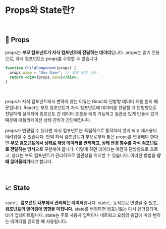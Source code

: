 # Props와 State란?

<br />

## 📨 Props

props는 **부모 컴포넌트가 자식 컴포넌트에 전달하는 데이터**입니다. props는 읽기 전용으로, 자식 컴포넌트는 props를 수정할 수 없습니다.

```jsx
function ChildComponent(props) {
  props.name = "New Name"; // 오류 발생 가능
  return <div>{props.name}</div>;
}
```

<br />

props가 자식 컴포넌트에서 변하지 않는 이유는 React의 단방향 데이터 흐름 원칙 때문입니다. React는 부모 컴포넌트가 자식 컴포넌트에 데이터를 전달할 때 단방향으로 전달하게 설계되어 컴포넌트 간 데이터 흐름을 예측 가능하고 일관성 있게 만들수 있기 때문에 애플리케이션 상태 관리가 간단해집니다.

props가 변경될 수 있다면 자식 컴포넌트는 독립적으로 동작하지 않게 되고 재사용이 어려워질 수 있습니다. 만약 자식 컴포넌트가 부모로부터 받은 props를 변경해야 한다면 **부모 컴포넌트에서 상태로 해당 데이터를 관리하고, 상태 변경 함수를 자식 컴포넌트로 전달하는 방식**으로 구현해야 합니다. 이렇게 하면 데이터는 여전히 단방향으로 흐르고, 상태는 부모 컴포넌트가 관리하므로 일관성을 유지할 수 있습니다. 이러한 방법을 **상태 끌어올리기**라고 합니다.

<br />

## 📈 State

state는 **컴포넌트 내부에서 관리되는 데이터**입니다. state는 동적으로 변경될 수 있고, **컴포넌트의 렌더링에 영향을 미칩니다**. state를 변경하면 컴포넌트는 다시 렌더링되며, UI가 업데이트됩니다. state는 주로 사용자 입력이나 네트워크 요청의 응답에 따라 변하는 데이터를 관리할 때 사용됩니다.
